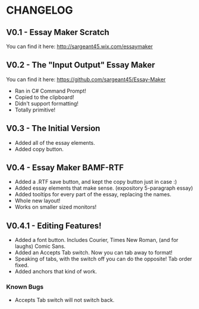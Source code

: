 CHANGELOG
=========
V0.1 - Essay Maker Scratch
--------------------------
You can find it here: http://sargeant45.wix.com/essaymaker

V0.2 - The "Input Output" Essay Maker
-------------------------------------
You can find it here:
https://github.com/sargeant45/Essay-Maker
- Ran in C# Command Prompt!
- Copied to the clipboard!
- Didn't support formatting!
- Totally primitive!

V0.3 - The Initial Version
--------------------------
- Added all of the essay elements.
- Added copy button.

V0.4 - Essay Maker BAMF-RTF
---------------------------
- Added a .RTF save button, and kept the copy button just in case :)
- Added essay elements that make sense. (expository 5-paragraph essay)
- Added tooltips for every part of the essay, replacing the names.
- Whole new layout!
- Works on smaller sized monitors!

V0.4.1 - Editing Features!
--------------------------
- Added a font button. Includes Courier, Times New Roman, (and for laughs) Comic Sans.
- Added an Accepts Tab switch. Now you can tab away to format!
- Speaking of tabs, with the switch off you can do the opposite! Tab order fixed.
- Added anchors that kind of work.
### Known Bugs
- Accepts Tab switch will not switch back.
